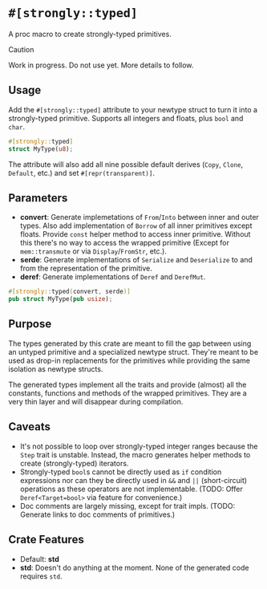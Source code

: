 # `#[strongly::typed]`

A proc macro to create strongly-typed primitives.

> [!CAUTION]
> Work in progress. Do not use yet. More details to follow.

## Usage

Add the `#[strongly::typed]` attribute to your newtype struct to turn
it into a strongly-typed primitive. Supports all integers and floats, plus
`bool` and `char`.

```rust
#[strongly::typed]
struct MyType(u8);
```

The attribute will also add all nine possible default derives (`Copy`, `Clone`,
`Default`, etc.) and set `#[repr(transparent)]`.

## Parameters

* __convert__: Generate implemetations of `From`/`Into` between inner and outer
  types. Also add implementation of `Borrow` of all inner primitives except
  floats. Provide `const` helper method to access inner primitive. Without this
  there's no way to access the wrapped primitive (Except for `mem::transmute` or
  via `Display`/`FromStr`, etc.).
* __serde__: Generate implementations of `Serialize` and `Deserialize` to and
  from the representation of the primitive.
* __deref__: Generate implementations of `Deref` and `DerefMut`.

```rust
#[strongly::typed(convert, serde)]
pub struct MyType(pub usize);
```

## Purpose

The types generated by this crate are meant to fill the gap between using an
untyped primitive and a specialized newtype struct. They're meant to be used as
drop-in replacements for the primitives while providing the same isolation as
newtype structs.

The generated types implement all the traits and provide (almost) all the
constants, functions and methods of the wrapped primitives. They are a very thin
layer and will disappear during compilation.

## Caveats

* It's not possible to loop over strongly-typed integer ranges because the
  `Step` trait is unstable. Instead, the macro generates helper methods to
  create (strongly-typed) iterators.
* Strongly-typed `bool`s cannot be directly used as `if` condition expressions
  nor can they be directly used in `&&` and `||` (short-circuit) operations as
  these operators are not implementable. (TODO: Offer `Deref<Target=bool>` via
  feature for convenience.)
* Doc comments are largely missing, except for trait impls.
  (TODO: Generate links to doc comments of primitives.)

## Crate Features

* Default: __std__
* __std__: Doesn't do anything at the moment. None of the generated code requires
  `std`.
